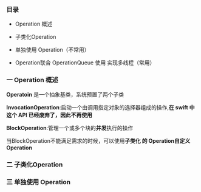 ### 目录

- Operation 概述

- 子类化Operation

- 单独使用 Operation（不常用）

- Operation联合 OperationQueue 使用 实现多线程（常用）

  

### 一 Operation 概述

**Operatoin** 是一个抽象基类，系统预置了两个子类

**InvocationOperation**:启动一个由调用指定对象的选择器组成的操作,**在 swift 中这个 API 已经废弃了，因此不再使用**

**BlockOperation**:管理一个或多个块的**并发**执行的操作

当BlockOperation不能满足需求的时候，可以使用**子类化 的 Operation自定义 Operation**

### 二 子类化Operation



### 三 单独使用 Operation

